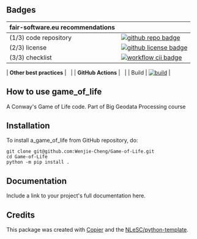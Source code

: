 ## Badges


| fair-software.eu recommendations | |
| :-- | :--  |
| (1/3) code repository              | [![github repo badge](https://img.shields.io/badge/github-repo-000.svg?logo=github&labelColor=gray&color=blue)](https://github.com/Wenjie-Cheng/Game-of-Life) |
| (2/3) license                      | [![github license badge](https://img.shields.io/github/license/Wenjie-Cheng/a_game_of_life)](https://github.com/Wenjie-Cheng/Game-of-Life/blob/master/LICENSE) |
| (3/3) checklist                    | [![workflow cii badge](https://bestpractices.coreinfrastructure.org/projects/GAme-of-Life/badge)](https://bestpractices.coreinfrastructure.org/projects/<replace-with-created-project-identifier>) |

| **Other best practices**           | &nbsp; |
| **GitHub Actions**                 | &nbsp; |
| Build                              | [![build](https://github.com/Wenjie-Cheng/a_game_of_life/actions/workflows/build.yml/badge.svg)](https://github.com/Wenjie-Cheng/a_game_of_life/actions/workflows/build.yml) |
## How to use game_of_life

A Conway's Game of Life code. Part of Big Geodata Processing course

## Installation

To install a_game_of_life from GitHub repository, do:

```console
git clone git@github.com:Wenjie-Cheng/Game-of-Life.git
cd Game-of-Life
python -m pip install .
```

## Documentation

Include a link to your project's full documentation here.



## Credits

This package was created with [Copier](https://github.com/copier-org/copier) and the [NLeSC/python-template](https://github.com/NLeSC/python-template).
